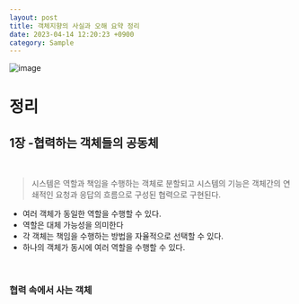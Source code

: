 ```yaml
---
layout: post
title: 객체지향의 사실과 오해 요약 정리
date: 2023-04-14 12:20:23 +0900
category: Sample
---
```

![image](C:\git_blog\image\book1)

# 정리

## 1장 -협력하는 객체들의 공동체 

<br>

> 시스템은 역할과 책임을 수행하는 객체로 분할되고 시스템의 기능은 객체간의 연쇄적인 요청과 응답의 흐름으로 구성된 협력으로 구현된다. 
- 여러 객체가 동일한 역할을 수행할 수 있다.
- 역할은 대체 가능성을 의미한다
- 각 객체는 책임을 수행하는 방법을 자율적으로 선택할 수 있다.
- 하나의 객체가 동시에 여러 역할을 수행할 수 있다. 

<br>

### **협력 속에서 사는 객체**

